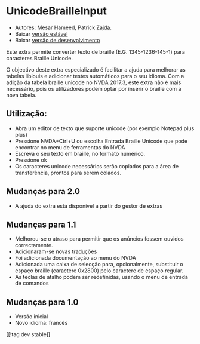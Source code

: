 # UnicodeBrailleInput #

* Autores: Mesar Hameed, Patrick Zajda.
* Baixar [versão estável][1]
* Baixar [versão de desenvolvimento][2]

Este extra permite converter texto de braille (E.G. 1345-1236-145-1) para
caracteres Braille Unicode.

O objectivo deste extra especializado é facilitar a ajuda para melhorar as
tabelas liblouis e adicionar testes automáticos para o seu idioma. Com a
adição da tabela braille unicode no NVDA 2017.3, este extra não é mais
necessário, pois os utilizadores podem optar por inserir o braille com a
nova tabela.

## Utilização: ##

* Abra um editor de texto que suporte unicode (por exemplo Notepad plus
  plus)
* Pressione NVDA+Ctrl+U ou escolha Entrada Braille Unicode que pode
  encontrar no menu de ferramentas do NVDA
* Escreva o seu texto em braille, no formato numérico.
* Pressione ok
* Os caracteres unicode necessários serão copiados para a área de
  transferência, prontos para serem colados.

## Mudanças para 2.0 ##

* A ajuda do extra está disponível a partir do gestor de extras

## Mudanças para 1.1 ##

* Melhorou-se o atraso para permitir que os anúncios fossem  ouvidos
  correctamente.
* Adicionaram-se novas traduções
* Foi adicionada documentação ao menu do NVDA
* Adicionada uma caixa de selecção para, opcionalmente, substituir o  espaço
  braille (caractere 0x2800) pelo caractere de espaço regular.
* As teclas de atalho podem ser redefinidas, usando o menu de entrada de
  comandos

## Mudanças para 1.0 ##

* Versão inicial
* Novo idioma: francês

[[!tag dev stable]]

[1]: https://addons.nvda-project.org/files/get.php?file=ubi

[2]: https://addons.nvda-project.org/files/get.php?file=ubi-dev
